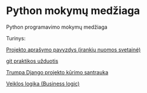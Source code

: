 # Python mokymų medžiaga
Python programavimo mokymų medžiaga


Turinys:

[Projekto aprašymo pavyzdys (įrankių nuomos svetainė)](https://github.com/karina-klinkeviciute/irankiu_nuoma)

[git praktikos užduotis](https://github.com/karina-klinkeviciute/git_praktika)

[Trumpa Django projekto kūrimo santrauka](baigiamojo_modeliu_planavimas.md)

[Veiklos logika (Business logic)](veiklos-logika.md)
